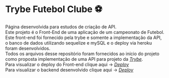 # Trybe Futebol Clube ⚽

Página desenvolvida para estudos de criação de API.<br>
Este projeto é o Front-End de uma aplicação de um campeonato de Futebol. 
Este front-end foi fornecido pela trybe e somente a implementação da API, o banco de dados utilizando sequelize e mySQL e o deploy via heroku foram desenvolvidos.<Br>
Todos os arquivos desse repositório foram fornecidos ao início do projeto como proposta implementação de uma API para projeto da _[Trybe](https://www.betrybe.com/)_. <Br>
Para visualizar o deploy do Front-end clique aqui -> _[Deploy](https://tfc-tamires-ft.vercel.app/leaderboard)_<br>
Para visualizar o backend desenvolvido clique aqui -> _[Deploy](https://github.com/tamireshc/backend/tree/master/trybe-futebol-clube-backend)_
